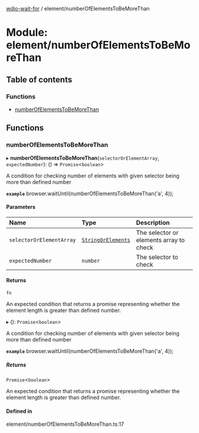 [wdio-wait-for](../README.md) / element/numberOfElementsToBeMoreThan​

# Module: element/numberOfElementsToBeMoreThan​

## Table of contents

### Functions

- [numberOfElementsToBeMoreThan](element_numberOfElementsToBeMoreThan_.md#numberofelementstobemorethan)

## Functions

### numberOfElementsToBeMoreThan

▸ **numberOfElementsToBeMoreThan**(`selectorOrElementArray`, `expectedNumber`): () => `Promise`<`boolean`\>

A condition for checking number of elements with given selector being more than defined number

**`example`**
browser.waitUntil(numberOfElementsToBeMoreThan​('a', 4));

#### Parameters

| Name | Type | Description |
| :------ | :------ | :------ |
| `selectorOrElementArray` | [`StringOrElements`](utils_element_types.md#stringorelements) | The selector or elements array to check |
| `expectedNumber` | `number` | The selector to check |

#### Returns

`fn`

An expected condition that returns a promise
    representing whether the element length is greater than defined number.

▸ (): `Promise`<`boolean`\>

A condition for checking number of elements with given selector being more than defined number

**`example`**
browser.waitUntil(numberOfElementsToBeMoreThan​('a', 4));

##### Returns

`Promise`<`boolean`\>

An expected condition that returns a promise
    representing whether the element length is greater than defined number.

#### Defined in

element/numberOfElementsToBeMoreThan​.ts:17
